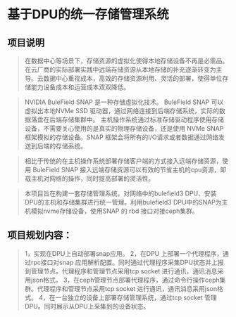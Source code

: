 <!Event Name>
# 基于DPU的统一存储管理系统

<!Event Introduction>
## 项目说明

> 在数据中心等场景下，存储资源的虚拟化使得本地存储设备不再是必需品。在云厂商的实际部署实践中远端存储资源从本地存储的补充逐渐转变为主导。云数据中心重视成本，高效的存储资源利用、灵活的部署，使得单位存储能力设备成本和运营成本双双降低。

> NVIDIA BuleField SNAP 是一种存储虚拟化技术。 BuleField SNAP 可以虚拟出本地NVMe SSD 驱动器，通过网络连接到后端存储系统，实际的数据落盘在后端存储集群中。 主机操作系统通过标准存储驱动程序使用存储设备，不需要关心使用的是真实的物理存储设备，还是使用 NVMe SNAP 框架模拟的存储设备。SNAP 框架会将所有的I/O请求或者数据通过网络发送到后端的存储系统。

> 相比于传统的在主机操作系统部署存储客户端的方式接入远端存储资源，使用 BuleField SNAP 接入远端存储资源可以有效的节省主机的cpu资源，卸载主机对网络的操作，同时提高部署的灵活性。

> 本项目旨在构建一套存储管理系统，对网络中的bulefield3 DPU、安装DPU的主机和存储集群进行统一管理。利用bulefield3 DPU中的SNAP为主机模拟nvme存储设备，使用SNAP 的 rbd 接口对接ceph集群。


##  项目规划内容：
> 1，实现在DPU上自动部署snap应用。
> 2，在DPU 上部署一个代理程序，通过rpc接口对snap 应用解析配置。同时通过代理程序采集DPU状态并上报到管理节点。代理程序和管理节点采用tcp socket 进行通讯，通讯消息采用json格式。
> 3，在ceph管理节点部署代理程序，通过命令行操作ceph集群。代理程序和管理节点采用tcp socket 进行通讯，通讯消息采用json格式。
> 4，在一台独立的设备上部署存储管理系统，通过tcp socket 管理DPU。同时展示从DPU上采集到的设备状态。


  
